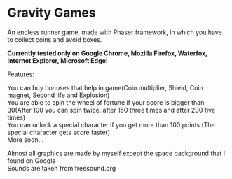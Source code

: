 # Gravity Games
An endless runner game, made with Phaser framework, in which you have to collect coins and avoid boxes.<br>

<b>Currently tested only on Google Chrome, Mozilla Firefox, Waterfox, Internet Explorer, Microsoft Edge!</b><br>

Features:<br>

You can buy bonuses that help in game(Coin multiplier, Shield, Coin magnet, Second life and Explosion)<br>
You are able to spin the wheel of fortune if your score is bigger than 30(After 100 you can spin twice, after 150 three times and after 200 five times)<br>
You can unlock a special character if you get more than 100 points (The special character gets score faster)<br>
More soon...<br>

Almost all graphics are made by myself except the space background that I found on Google<br>
Sounds are taken from freesound.org<br>
